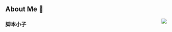 ## About Me :wave:
  
<img align="right" src="https://github-readme-stats.vercel.app/api?username=Secd0g&count_private=true&show_icons=true&hide=prs&theme=vue" />
  
### 脚本小子





